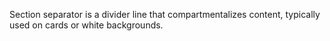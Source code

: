 Section separator is a divider line that compartmentalizes content, typically used on cards or white backgrounds.


